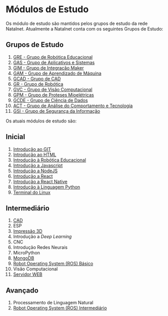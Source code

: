 # Módulos de Estudo

Os módulo de estudo são mantidos pelos grupos de estudo da rede Natalnet.
Atualmente a Natalnet conta com os seguintes Grupos de Estudo:


## Grupos de Estudo
1. [GRE - Grupo de Robótica Educacional](https://github.com/Natalnet/GRE)
1. [GAS - Grupo de Aplicativos e Sistemas](https://github.com/Natalnet/GAS)
1. [GIM - Grupo de Integração Maker](https://github.com/Natalnet/GIM)
1. [GAM - Grupo de Aprendizado de Máquina](https://github.com/Natalnet/GAM)
1. [GCAD - Grupo de CAD](https://github.com/Natalnet/GCAD)
1. [GR - Grupo de Robótica](https://github.com/Natalnet/GR)
1. [GVC - Grupo de Visão Computacional](https://github.com/Natalnet/GVC)
1. [GPM - Grupo de Proteses Mioelétricas](https://github.com/Natalnet/GPM)
1. [GCDE - Grupo de Ciência de Dados](https://github.com/Natalnet/GCD)
1. [ACT - Grupo de Análise do Comportamento e Tecnologia](https://github.com/Natalnet/ACT)
1. [GSI - Grupo de Segurança da Informação](https://github.com/Natalnet/GSI)

Os atuais módulos de estudo são: 

## Inicial
1. [Introdução ao GIT](IntroducaoAoGit/)
1. [Introdução ao HTML](IntroducaoAoHTML/)
1. [Introdução à Robótica Educacional](IntroducaoARoboticaEducacional/)
1. [Introdução a Javascript](IntroducaoAJavascript/)
1. [Introdução a NodeJS](IntroducaoANodeJS/)
1. [Introdução a React](IntroducaoAReact/)
1. [Introdução a React Native](IntroducaoAReactNative/)
1. [Introdução à Linguagem Python](Python/Basico/)
1. [Terminal do Linux](Linux/)


## Intermediário
1. [CAD](https://github.com/Natalnet/ModulosDeEstudo/tree/master/CAD)
1. ESP 
1. [Impressão 3D](https://github.com/Natalnet/ModulosDeEstudo/tree/master/Impressao3D) 
1. Introdução a _Deep Learning_
1. CNC
1. Introdução Redes Neurais
1. MicroPython 
1. [MongoDB](MongoDB/)
1. [Robot Operating System (ROS) Básico](ROS/Basico)
1. Visão Computacional 
1. [Servidor WEB](web/intermediario.md)



## Avançado
1. Processamento de Linguagem Natural 
1. [Robot Operating System (ROS) Intermediário](ROS/Intermediario)
